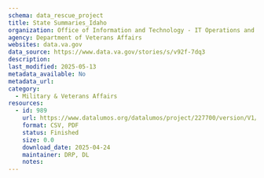 ```yaml
---
schema: data_rescue_project 
title: State Summaries_Idaho
organization: Office of Information and Technology - IT Operations and Services (ITOPS)
agency: Department of Veterans Affairs
websites: data.va.gov
data_source: https://www.data.va.gov/stories/s/v92f-7dq3
description: 
last_modified: 2025-05-13
metadata_available: No
metadata_url: 
category:
  - Military & Veterans Affairs 
resources:
  - id: 989
    url: https://www.datalumos.org/datalumos/project/227700/version/V1/view
    format: CSV, PDF
    status: Finished
    size: 0.0
    download_date: 2025-04-24
    maintainer: DRP, DL
    notes: 
---
```

